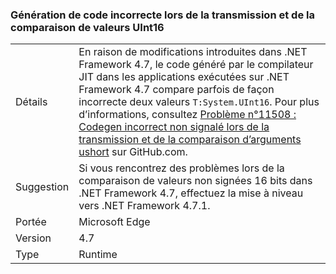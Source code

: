 ### <a name="incorrect-code-generation-when-passing-and-comparing-uint16-values"></a>Génération de code incorrecte lors de la transmission et de la comparaison de valeurs UInt16

|   |   |
|---|---|
|Détails|En raison de modifications introduites dans .NET Framework 4.7, le code généré par le compilateur JIT dans les applications exécutées sur .NET Framework 4.7 compare parfois de façon incorrecte deux valeurs <code>T:System.UInt16</code>. Pour plus d’informations, consultez [Problème n°11508 : Codegen incorrect non signalé lors de la transmission et de la comparaison d’arguments ushort](https://github.com/dotnet/coreclr/issues/11508) sur GitHub.com.|
|Suggestion|Si vous rencontrez des problèmes lors de la comparaison de valeurs non signées 16 bits dans .NET Framework 4.7, effectuez la mise à niveau vers .NET Framework 4.7.1.|
|Portée|Microsoft Edge|
|Version|4.7|
|Type|Runtime|

